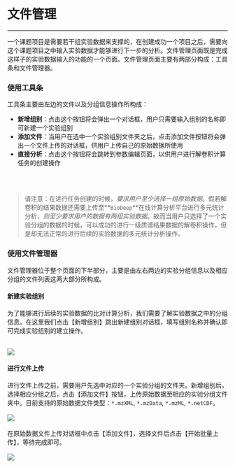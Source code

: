 <!-- 文件管理 -->

# **文件管理**

<hr/>

一个课题项目是需要若干组实验数据来支撑的，在创建成功一个项目之后，需要向这个课题项目之中输入实验数据才能够进行下一步的分析。文件管理页面既是完成这样子的实验数据输入的功能的一个页面。文件管理页面主要有两部分构成：工具条和文件管理器。

### **使用工具条**

工具条主要由左边的文件以及分组信息操作所构成：
<br/>
+ **新增组别**：点击这个按钮将会弹出一个对话框，用户只需要输入组别的名称即可新建一个实验组别<br/>
+ **添加文件**：当用户在选中一个实验组别文件夹之后，点击添加文件按钮将会弹出一个文件上传的对话框，供用户上传自己的原始数据所使用<br/>
+ **直接分析**：点击这个按钮将会跳转到参数编辑页面，以供用户进行解卷积计算任务的创建操作
<br/>
<br/>

> 请注意：在进行任务创建的时候，*要求用户至少选择一组原始数据*。假若解卷积的结果数据还需要上传至**``BioDeep``**在线计算分析平台进行多元统计分析，*则至少要求用户的数据有两组实验数据*。故而当用户只选择了一个实验分组的数据的时候，可以成功的进行一级质谱结果数据的解卷积操作，但是却无法正常的进行后续的实验数据的多元统计分析操作。

### **使用文件管理器**

文件管理器位于整个页面的下半部分，主要是由左右两边的实验分组信息以及相应分组的文件列表这两大部分所构成。

#### **新建实验组别**

为了能够进行后续的实验数据的比对计算分析，我们需要了解实验数据之中的分组信息。在这里我们点击【新增组别】跳出新建组别对话框，填写组别名称并确认即可完成实验组别的建立操作。
<br/>
<br/>

![](user-guide/metadeco/images/new_group.png)

#### **进行文件上传**

进行文件上传之前，需要用户先选中对应的一个实验分组的文件夹。新增组别后，选择相应分组之后，点击【添加文件】按钮，上传原始数据至相应的实验分组文件夹中。目前支持的原始数据文件类型：``*.mzXML``, ``*.mzData``, ``*.mzML``, ``*.netCDF``。
<br/>
<br/>
![](user-guide/metadeco/images/start_upload.png)
<br/>
<br/>
在原始数据文件上传对话框中点击【添加文件】，选择文件后点击【开始批量上传】，等待完成即可。
<br/>
<br/>
![](user-guide/metadeco/images/upload-files.png)
